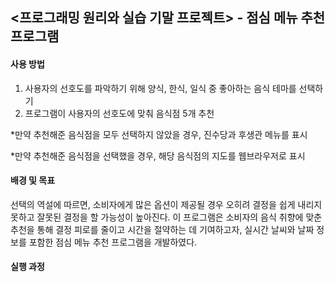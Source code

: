## <프로그래밍 원리와 실습 기말 프로젝트> - 점심 메뉴 추천 프로그램


#### 사용 방법
1. 사용자의 선호도를 파악하기 위해 양식, 한식, 일식 중 좋아하는 음식 테마를 선택하기
2. 프로그램이 사용자의 선호도에 맞춰 음식점 5개 추천

*만약 추천해준 음식점을 모두 선택하지 않았을 경우, 진수당과 후생관 메뉴를 표시

*만약 추천해준 음식점을 선택했을 경우, 해당 음식점의 지도를 웹브라우저로 표시

#### 배경 및 목표
선택의 역설에 따르면, 소비자에게 많은 옵션이 제공될 경우 오히려 결정을 쉽게 내리지 못하고 잘못된 결정을 할 가능성이 높아진다. 이 프로그램은 소비자의 음식 취향에 맞춘 추천을 통해 결정 피로를 줄이고 시간을 절약하는 데 기여하고자, 실시간 날씨와 날짜 정보를 포함한 점심 메뉴 추천 프로그램을 개발하였다.

#### 실행 과정
